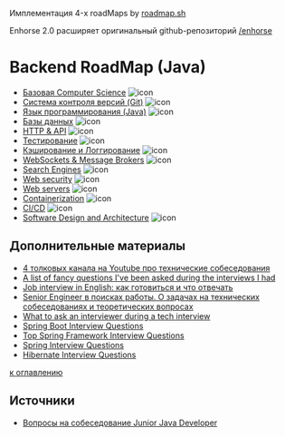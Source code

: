 Имплементация 4-x roadMaps by [roadmap.sh](https://roadmap.sh/)

Enhorse 2.0 расширяет оригинальный github-репозиторий [/enhorse](https://github.com/enhorse/java-interview)

# Backend RoadMap (Java)

+ [Базовая Computer Science](computer_science/csmenu.md) ![icon][done]
+ [Система контроля версий (Git)](git/git.md) ![icon][done]
+ [Язык программирования (Java)](java/javamenu.md) ![icon][done]
+ [Базы данных](databases/dbmenu.md) ![icon][done]
+ [HTTP & API](http_api/httpmenu.md) ![icon][done]
+ [Тестирование](test/test.md) ![icon][done]
+ [Кэширование и Логгирование](cache_log/cacheandlog.md) ![icon][done]
+ [WebSockets & Message Brokers](empty.md) ![icon][done]
+ [Search Engines](empty.md) ![icon][done]
+ [Web security](empty.md) ![icon][done]
+ [Web servers](empty.md) ![icon][done]
+ [Containerization](empty.md) ![icon][done]
+ [CI/CD](empty.md) ![icon][done]
+ [Software Design and Architecture](design/designmenu.md) ![icon][done]

[done]:done.png


## Дополнительные материалы
+ [4 толковых канала на Youtube про технические собеседования](https://habr.com/ru/post/454264/)
+ [A list of fancy questions I've been asked during the interviews I had](https://github.com/d1mnewz/interviews)
+ [Job interview in English: как готовиться и что отвечать](https://dou.ua/lenta/articles/interview-in-english/)
+ [Senior Engineer в поисках работы. О задачах на технических собеседованиях и теоретических вопросах](https://habr.com/ru/post/442442/)
+ [What to ask an interviewer during a tech interview](https://hackernoon.com/what-to-ask-an-interviewer-during-a-tech-interview-865a293e548c)
+ [Spring Boot Interview Questions](https://www.baeldung.com/spring-boot-interview-questions)
+ [Top Spring Framework Interview Questions](https://www.baeldung.com/spring-interview-questions)
+ [Spring Interview Questions](https://www.interviewbit.com/spring-interview-questions/)
+ [Hibernate Interview Questions](https://www.adaface.com/blog/hibernate-interview-questions/)

[к оглавлению](#backend-roadmap-java)

## Источники
+ [Вопросы на собеседование Junior Java Developer](https://jsehelper.blogspot.ru)
